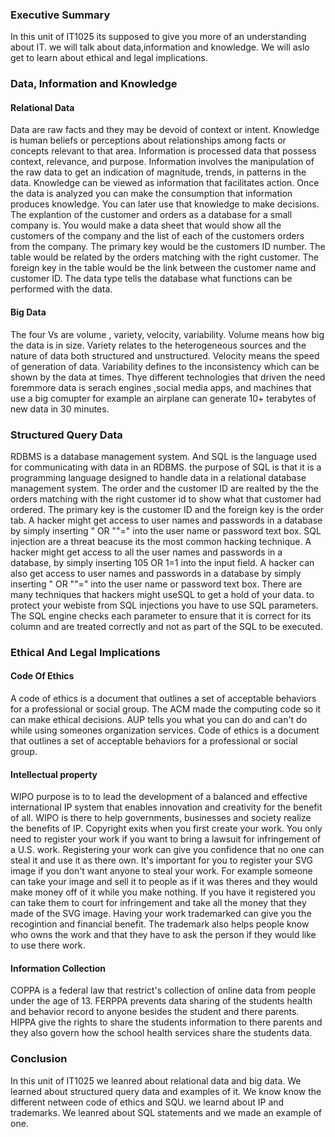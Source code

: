 ### Executive Summary 
In this unit of IT1025 its supposed to give you more of an understanding about IT. we will talk about data,information and knowledge. We will aslo get to learn about ethical and legal implications.
### Data, Information and Knowledge
#### Relational Data
Data are raw facts and they may be devoid of context or intent. Knowledge is human beliefs or perceptions about relationships among facts or concepts relevant to that area. Information is processed data that possess context, relevance, and purpose. Information involves the manipulation of the raw data to get an indication of magnitude, trends, in patterns in the data.  Knowledge can be viewed as information that facilitates action. Once the data is analyzed you can make the consumption that information produces knowledge. You can later use that knowledge to make decisions. The explantion of the customer and orders as a database for a small company is. You would make a data sheet that would show all the customers of the company and the list of each of the customers orders from the company. The primary key would be the customers ID number. The table would be related by the orders matching with the right customer. The foreign key in the table would be the link between the customer name and customer ID. The data type tells the database what functions can be performed with the data.
#### Big Data
The four Vs are volume , variety, velocity, variability. Volume means how big the data is in size. Variety relates to the heterogeneous sources and the nature of data both structured and unstructured. Velocity means the speed of generation of data. Variability  defines to the inconsistency which can be shown by the data at times. Thye different technologies that driven the need foremmore data is serach engines ,social media apps, and machines that use a big comupter for example an airplane can generate 10+ terabytes of new data in 30 minutes.
### Structured Query Data
RDBMS is a database management system. And SQL is the language used for communicating with data in an RDBMS. the purpose of SQL is that it is a  programming language designed to handle data in a relational database management system. The order and the customer ID are realted by the the orders matching with the right customer id to show what that customer had ordered. The primary key is the customer ID and the foreign key is the order tab. A hacker might get access to user names and passwords in a database by simply inserting " OR ""=" into the user name or password text box. SQL injection are a threat beacuse its the most common hacking technique. A hacker might get access to all the user names and passwords in a database, by simply inserting 105 OR 1=1 into the input field. A hacker can also   get access to user names and passwords in a database by simply inserting " OR ""=" into the user name or password text box. There are many techniques that hackers might useSQL to get a hold of your data. to protect your webiste from SQL injections you have to use SQL parameters. The SQL engine checks each parameter to ensure that it is correct for its column and are treated correctly and not as part of the SQL to be executed. 
### Ethical And Legal Implications 
#### Code Of Ethics
A code of ethics is a document that outlines a set of acceptable behaviors for a professional or social group. The ACM made the computing code so it can make ethical decisions. AUP tells you what you can do and can't do while using someones organization services. Code of ethics is a document that outlines a set of acceptable behaviors for a professional or social group.
#### Intellectual property 
WIPO purpose is to to lead the development of a balanced and effective international IP system that enables innovation and creativity for the benefit of all. WIPO is there to help governments, businesses and society realize the benefits of IP. Copyright exits when you first create your work. You only need to register your work if you want to bring a lawsuit for infringement of a U.S. work. Registering your work can give you confidence that no one can steal it and use it as there own. It's important for you to register your SVG image if you don't want anyone to steal your work. For example someone can take your image and sell it to people as if it was theres and they would make money off of it while you make nothing. If you have it registered you can take them to court for infringement and take all the money that they made of the SVG image. Having your work trademarked can give you the recogintion and financial benefit. The trademark also helps people know who owns the work and that they have to ask the person if they would like to use there work.
#### Information Collection 
COPPA is a federal law that restrict's collection of online data from people under the age of 13. FERPPA prevents data sharing of the students health and behavior record to anyone besides the student and there parents. HIPPA give the rights to share the students information to there parents and they also govern how the  school health services share the students data.
### Conclusion
In this unit of IT1025 we leanred about relational data and big data. We learned about structured query data and examples of it. We know know the different netween code of ethics and SQU. we learnd about IP and trademarks. We leanred about SQL statements and we made an example of one.
